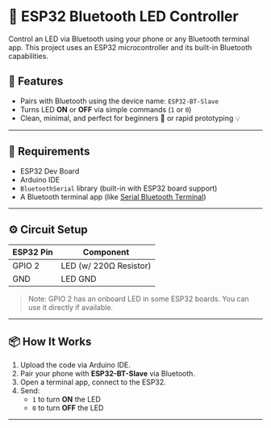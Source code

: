 # 🔵 ESP32 Bluetooth LED Controller

Control an LED via Bluetooth using your phone or any Bluetooth terminal app. This project uses an ESP32 microcontroller and its built-in Bluetooth capabilities.

## 🚀 Features
- Pairs with Bluetooth using the device name: `ESP32-BT-Slave`
- Turns LED **ON** or **OFF** via simple commands (`1` or `0`)
- Clean, minimal, and perfect for beginners 👶 or rapid prototyping 💡

---

## 🧠 Requirements

- ESP32 Dev Board  
- Arduino IDE  
- `BluetoothSerial` library (built-in with ESP32 board support)  
- A Bluetooth terminal app (like [Serial Bluetooth Terminal](https://play.google.com/store/apps/details?id=de.kai_morich.serial_bluetooth_terminal))

---

## ⚙️ Circuit Setup

| ESP32 Pin | Component       |
|-----------|------------------|
| GPIO 2    | LED (w/ 220Ω Resistor) |
| GND       | LED GND          |

> Note: GPIO 2 has an onboard LED in some ESP32 boards. You can use it directly if available.

---

## 📦 How It Works

1. Upload the code via Arduino IDE.
2. Pair your phone with **ESP32-BT-Slave** via Bluetooth.
3. Open a terminal app, connect to the ESP32.
4. Send:
   - `1` to turn **ON** the LED  
   - `0` to turn **OFF** the LED

---
